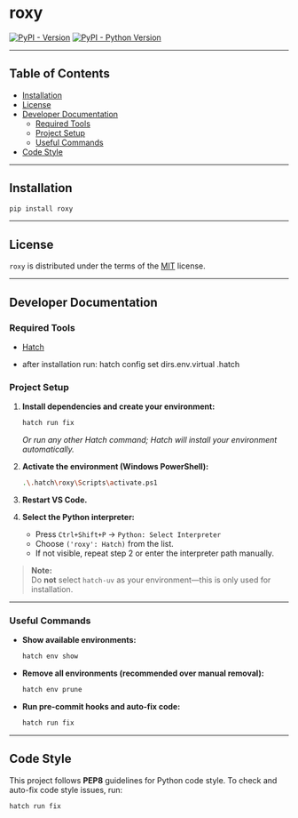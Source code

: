 # roxy

[![PyPI - Version](https://img.shields.io/pypi/v/roxy.svg)](https://pypi.org/project/roxy)
[![PyPI - Python Version](https://img.shields.io/pypi/pyversions/roxy.svg)](https://pypi.org/project/roxy)

-----

## Table of Contents

- [Installation](#installation)
- [License](#license)
- [Developer Documentation](#developer-documentation)
  - [Required Tools](#required-tools)
  - [Project Setup](#project-setup)
  - [Useful Commands](#useful-commands)
- [Code Style](#code-style)

-----

## Installation

```sh
pip install roxy
```

-----

## License

`roxy` is distributed under the terms of the [MIT](https://spdx.org/licenses/MIT.html) license.

-----

## Developer Documentation

### Required Tools

- [Hatch](https://hatch.pypa.io/latest/install/#command-line-installer_1)

- after installation run: hatch config set dirs.env.virtual .hatch

### Project Setup

1. **Install dependencies and create your environment:**
   ```sh
   hatch run fix
   ```
   *Or run any other Hatch command; Hatch will install your environment automatically.*

2. **Activate the environment (Windows PowerShell):**
   ```sh
   .\.hatch\roxy\Scripts\activate.ps1
   ```

3. **Restart VS Code.**

4. **Select the Python interpreter:**
   - Press `Ctrl+Shift+P` → `Python: Select Interpreter`
   - Choose `('roxy': Hatch)` from the list.
   - If not visible, repeat step 2 or enter the interpreter path manually.

> **Note:**  
> Do **not** select `hatch-uv` as your environment—this is only used for installation.

-----

### Useful Commands

- **Show available environments:**
  ```sh
  hatch env show
  ```

- **Remove all environments (recommended over manual removal):**
  ```sh
  hatch env prune
  ```

- **Run pre-commit hooks and auto-fix code:**
  ```sh
  hatch run fix
  ```

-----

## Code Style

This project follows **PEP8** guidelines for Python code style.
To check and auto-fix code style issues, run:

```sh
hatch run fix
```
